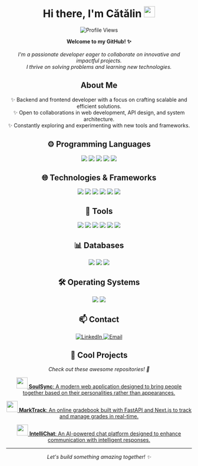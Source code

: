 <h1 align="center">Hi there, I'm Cătălin <img src="https://media.giphy.com/media/hvRJCLFzcasrR4ia7z/giphy.gif" width="30px"></h1>

<p align="center">
  <img src="https://komarev.com/ghpvc/?username=raevschicatalin&label=Profile%20views&color=0e75b6&style=flat" alt="Profile Views" />
</p>

<p align="center">
  <b>Welcome to my GitHub! ✨</b><br><br>
  <i> I'm a passionate developer eager to collaborate on innovative and impactful projects.<br>
  I thrive on solving problems and learning new technologies.<br> </i>
</p>

<h2 align="center">About Me</h2>

<p align="center">
  ✨ Backend and frontend developer with a focus on crafting scalable and efficient solutions.<br>
  ✨ Open to collaborations in web development, API design, and system architecture.<br>
  ✨ Constantly exploring and experimenting with new tools and frameworks.
</p>

<h2 align="center">⚙️ Programming Languages</h2>

<p align="center">
  <img src="https://img.shields.io/badge/JavaScript-F7DF1E?style=for-the-badge&logo=javascript&logoColor=black">
  <img src="https://img.shields.io/badge/Python-14354C?style=for-the-badge&logo=python&logoColor=white">
  <img src="https://img.shields.io/badge/SQL-316192?style=for-the-badge&logo=postgresql&logoColor=white">
  <img src="https://img.shields.io/badge/Java-ED8B00?style=for-the-badge&logo=openjdk&logoColor=white">
  <img src="https://img.shields.io/badge/Shell_Script-121011?style=for-the-badge&logo=gnu-bash&logoColor=white">
</p>

<h2 align="center">🌐 Technologies & Frameworks</h2>

<p align="center">
  <img src="https://img.shields.io/badge/React-20232A?style=for-the-badge&logo=react&logoColor=61DAFB">
  <img src="https://img.shields.io/badge/Next.js-000000?style=for-the-badge&logo=nextdotjs&logoColor=white">
  <img src="https://img.shields.io/badge/Tailwind_CSS-38B2AC?style=for-the-badge&logo=tailwind-css&logoColor=white">
  <img src="https://img.shields.io/badge/Node.js-339933?style=for-the-badge&logo=nodedotjs&logoColor=white">
  <img src="https://img.shields.io/badge/FastAPI-009688?style=for-the-badge&logo=fastapi&logoColor=white">
  <img src="https://img.shields.io/badge/Spring-6DB33F?style=for-the-badge&logo=spring&logoColor=white">
</p>

<h2 align="center">🔧 Tools</h2>

<p align="center">
  <img src="https://img.shields.io/badge/Git-F05032?style=for-the-badge&logo=git&logoColor=white">
  <img src="https://img.shields.io/badge/GitHub-181717?style=for-the-badge&logo=github&logoColor=white">
  <img src="https://img.shields.io/badge/GitLab-330F63?style=for-the-badge&logo=gitlab&logoColor=white">
  <img src="https://img.shields.io/badge/Docker-2496ED?style=for-the-badge&logo=docker&logoColor=white">
  <img src="https://img.shields.io/badge/Jira-0052CC?style=for-the-badge&logo=jira&logoColor=white">
  <img src="https://img.shields.io/badge/Nginx-269539?style=for-the-badge&logo=nginx&logoColor=white">
</p>

<h2 align="center">📊 Databases</h2>

<p align="center">
  <img src="https://img.shields.io/badge/Postgres-316192?style=for-the-badge&logo=postgresql&logoColor=white">
  <img src="https://img.shields.io/badge/MongoDB-47A248?style=for-the-badge&logo=mongodb&logoColor=white">
  <img src="https://img.shields.io/badge/Firebase-FFCA28?style=for-the-badge&logo=firebase&logoColor=black">
</p>

<h2 align="center">🛠 Operating Systems</h2>

<p align="center">
  <img src="https://img.shields.io/badge/Linux-FCC624?style=for-the-badge&logo=linux&logoColor=black">
  <img src="https://img.shields.io/badge/Windows-0078D6?style=for-the-badge&logo=windows&logoColor=white">
</p>

<h2 align="center">📫 Contact</h2>

<p align="center">
  <a href="https://www.linkedin.com/in/c%C4%83t%C4%83lin-raevschi/" target="_blank">
    <img src="https://img.shields.io/badge/LinkedIn-%230077B5.svg?style=for-the-badge&logo=linkedin&logoColor=white" alt="LinkedIn">
  </a>
  <a href="mailto:raevschicatalin@gmail.com">
    <img src="https://img.shields.io/badge/Gmail-D14836?style=for-the-badge&logo=gmail&logoColor=white" alt="Email">
  </a>
</p>

<h2 align="center">🎨 Cool Projects</h2>
<p align="center">
    <i>Check out these awesome repositories! 🎉</i>
</p>

<p align="center">
    <a href="https://github.com/RaevschiCatalin/PC" target="_blank">
        <img src="https://i.imgur.com/1K8u6t5.png" width="30px" />
        <b>SoulSync</b>: A modern web application designed to bring people together based on their personalities rather than appearances. 
    </a>
</p>
<p align="center">
    <a href="https://github.com/RaevschiCatalin/MarkTrack" target="_blank">
        <img src="https://i.imgur.com/mlbAbIc.png" height="30px" />
        <b>MarkTrack</b>: An online gradebook built with FastAPI and Next.js to track and manage grades in real-time.
    </a>
</p>
<p align="center">
    <a href="https://github.com/RaevschiCatalin/IntelliChat" target="_blank">
        <img src="https://i.imgur.com/E2Uqvzq.png" height="30px" />
        <b>IntelliChat</b>: An AI-powered chat platform designed to enhance communication with intelligent responses.
    </a>
</p>

<hr>

<p align="center">
  <i>Let's build something amazing together! ✨</i>
</p>
